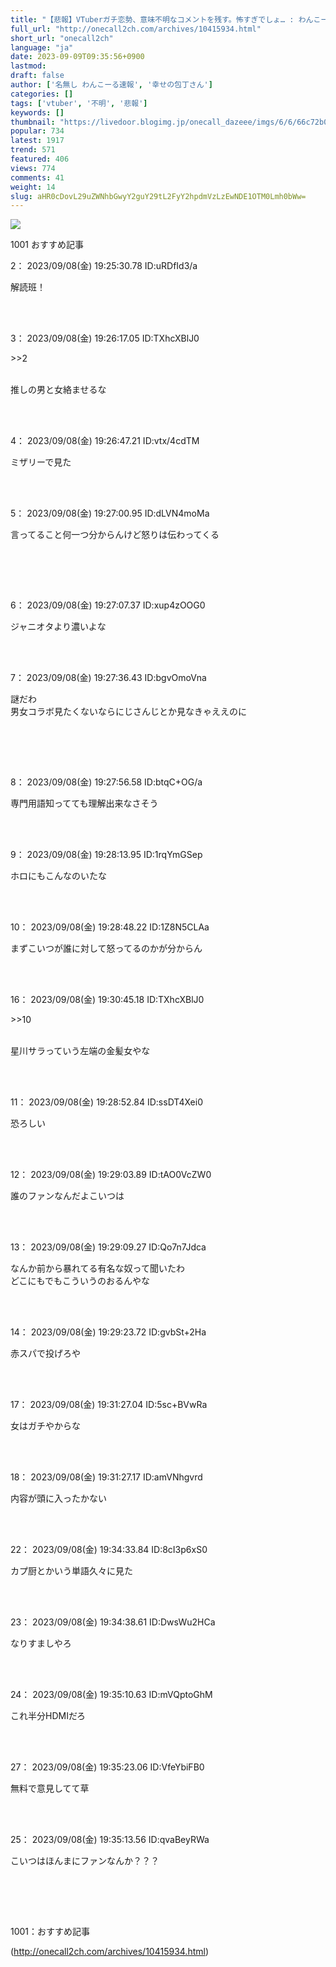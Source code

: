 ```yaml
---
title: "【悲報】VTuberガチ恋勢、意味不明なコメントを残す。怖すぎでしょ… : わんこーる速報！"
full_url: "http://onecall2ch.com/archives/10415934.html"
short_url: "onecall2ch"
language: "ja"
date: 2023-09-09T09:35:56+0900
lastmod: 
draft: false
author: ['名無し わんこーる速報', '幸せの包丁さん']
categories: []
tags: ['vtuber', '不明', '悲報']
keywords: []
thumbnail: "https://livedoor.blogimg.jp/onecall_dazeee/imgs/6/6/66c72b06-s.jpg"
popular: 734
latest: 1917
trend: 571
featured: 406
views: 774
comments: 41
weight: 14
slug: aHR0cDovL29uZWNhbGwyY2guY29tL2FyY2hpdmVzLzEwNDE1OTM0Lmh0bWw=
---
```


![](https://livedoor.blogimg.jp/onecall_dazeee/imgs/6/6/66c72b06-s.jpg)

<div> <p class='name2'> 1001 おすすめ記事</p> <p class='name2'>2： 2023/09/08(金) 19:25:30.78 ID:uRDfId3/a</p><p class='onecall'> 解読班！ <br><br></p><br> <p class='name2'>3： 2023/09/08(金) 19:26:17.05 ID:TXhcXBlJ0</p><p class='onecall'> <p class='anchor'>>>2</p> <br> 推しの男と女絡ませるな<br><br></p><br> <p class='name2'>4： 2023/09/08(金) 19:26:47.21 ID:vtx/4cdTM</p><p class='onecall'> ミザリーで見た <br><br></p><br> <p class='name2'>5： 2023/09/08(金) 19:27:00.95 ID:dLVN4moMa</p><p class='onecall'><p> 言ってること何一つ分からんけど怒りは伝わってくる </p><br><br></p><br> <p class='name2'>6： 2023/09/08(金) 19:27:07.37 ID:xup4zOOG0</p><p class='onecall'> ジャニオタより濃いよな <br><br></p><br> <p class='name2'>7： 2023/09/08(金) 19:27:36.43 ID:bgvOmoVna</p><p class='onecall'><p> 謎だわ <br> 男女コラボ見たくないならにじさんじとか見なきゃええのに </p><br><br></p><br> <p class='name2'>8： 2023/09/08(金) 19:27:56.58 ID:btqC+OG/a</p><p class='onecall'> 専門用語知ってても理解出来なさそう <br><br></p><br> <p class='name2'>9： 2023/09/08(金) 19:28:13.95 ID:1rqYmGSep</p><p class='onecall'> ホロにもこんなのいたな <br><br></p><br> <p class='name2'>10： 2023/09/08(金) 19:28:48.22 ID:1Z8N5CLAa</p><p class='onecall'> まずこいつが誰に対して怒ってるのかが分からん <br><br></p><br> <p class='name2'>16： 2023/09/08(金) 19:30:45.18 ID:TXhcXBlJ0</p><p class='onecall'> <p class='anchor'>>>10</p> <br> 星川サラっていう左端の金髪女やな <br><br></p><br> <p class='name2'>11： 2023/09/08(金) 19:28:52.84 ID:ssDT4Xei0</p><p class='onecall'> 恐ろしい <br><br></p><br> <p class='name2'>12： 2023/09/08(金) 19:29:03.89 ID:tAO0VcZW0</p><p class='onecall'> 誰のファンなんだよこいつは <br><br></p><br> <p class='name2'>13： 2023/09/08(金) 19:29:09.27 ID:Qo7n7Jdca</p><p class='onecall'> なんか前から暴れてる有名な奴って聞いたわ <br> どこにもでもこういうのおるんやな <br><br></p><br> <p class='name2'>14： 2023/09/08(金) 19:29:23.72 ID:gvbSt+2Ha</p><p class='onecall'> 赤スパで投げろや <br><br></p><br> <p class='name2'>17： 2023/09/08(金) 19:31:27.04 ID:5sc+BVwRa</p><p class='onecall'> 女はガチやからな <br><br></p><br> <p class='name2'>18： 2023/09/08(金) 19:31:27.17 ID:amVNhgvrd</p><p class='onecall'> 内容が頭に入ったかない <br><br></p><br> <p class='name2'>22： 2023/09/08(金) 19:34:33.84 ID:8cI3p6xS0</p><p class='onecall'> カプ厨とかいう単語久々に見た <br><br></p><br> <p class='name2'>23： 2023/09/08(金) 19:34:38.61 ID:DwsWu2HCa</p><p class='onecall'> なりすましやろ <br><br></p><br> <p class='name2'>24： 2023/09/08(金) 19:35:10.63 ID:mVQptoGhM</p><p class='onecall'> これ半分HDMIだろ <br><br></p><br> <p class='name2'>27： 2023/09/08(金) 19:35:23.06 ID:VfeYbiFB0</p><p class='onecall'> 無料で意見してて草 <br><br></p><br> <p class='name2'>25： 2023/09/08(金) 19:35:13.56 ID:qvaBeyRWa</p><p class='onecall'><p> こいつはほんまにファンなんか？？？ </p><br><br></p><br> <p class='name2'>1001：おすすめ記事</p> </div>

(http://onecall2ch.com/archives/10415934.html)
